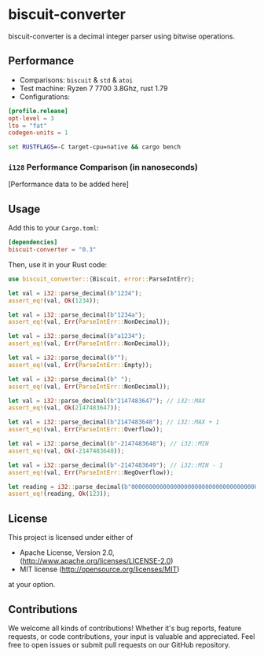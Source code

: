 # biscuit-converter

biscuit-converter is a decimal integer parser using bitwise operations.

## Performance
* Comparisons: ```biscuit``` & ```std``` & ```atoi```
* Test machine: Ryzen 7 7700 3.8Ghz, rust 1.79
* Configurations:

```toml
[profile.release]
opt-level = 3
lto = "fat"
codegen-units = 1
```
```cmd
set RUSTFLAGS=-C target-cpu=native && cargo bench
```


### `i128` Performance Comparison (in nanoseconds)

[Performance data to be added here]

## Usage

Add this to your `Cargo.toml`:

```toml
[dependencies]
biscuit-converter = "0.3"
```

Then, use it in your Rust code:

```rust
use biscuit_converter::{Biscuit, error::ParseIntErr};

let val = i32::parse_decimal(b"1234");
assert_eq!(val, Ok(1234));

let val = i32::parse_decimal(b"1234a");
assert_eq!(val, Err(ParseIntErr::NonDecimal));

let val = i32::parse_decimal(b"a1234");
assert_eq!(val, Err(ParseIntErr::NonDecimal));

let val = i32::parse_decimal(b"");
assert_eq!(val, Err(ParseIntErr::Empty));

let val = i32::parse_decimal(b" ");
assert_eq!(val, Err(ParseIntErr::NonDecimal));

let val = i32::parse_decimal(b"2147483647"); // i32::MAX
assert_eq!(val, Ok(2147483647));

let val = i32::parse_decimal(b"2147483648"); // i32::MAX + 1
assert_eq!(val, Err(ParseIntErr::Overflow));

let val = i32::parse_decimal(b"-2147483648"); // i32::MIN
assert_eq!(val, Ok(-2147483648));

let val = i32::parse_decimal(b"-2147483649"); // i32::MIN - 1
assert_eq!(val, Err(ParseIntErr::NegOverflow));

let reading = i32::parse_decimal(b"0000000000000000000000000000000000000123");
assert_eq!(reading, Ok(123));
```

## License

This project is licensed under either of

- Apache License, Version 2.0, (http://www.apache.org/licenses/LICENSE-2.0)
- MIT license (http://opensource.org/licenses/MIT)

at your option.

## Contributions

We welcome all kinds of contributions! Whether it's bug reports, feature requests, or code contributions, 
your input is valuable and appreciated. Feel free to open issues or submit pull requests on our GitHub repository.